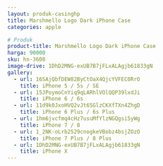 ```yaml
---
layout: produk-casinghp
title: Marshmello Logo Dark iPhone Case
categories: apple

# Produk
product-title: Marshmello Logo Dark iPhone Case
harga: 90000
sku: hn-3608
image-drive: 1DhD2MNG-exUB7B7jFLxALAgjb61833gN
gallery:
  - url: 16SAjQbfDEW82ByCtOaX4QjcYVFEC0RrO
    title: iPhone 5 / 5s / SE
  - url: 15JPoymoCnYiq9qLARhlVOlQQP39lxdJi
    title: iPhone 6 / 6s
  - url: 11d9k0JxoHVQ2vJt65GlzCKXfTXn4ZhgD
    title: iPhone 6 Plus / 6s Plus
  - url: 1hm6jvcfmq4cHz7usuMfYlzNGQgsi5yWg
    title: iPhone 7 / 8
  - url: 1_2NK-oLrb2529cnogkeVBobz4bsjZOzO
    title: iPhone 7 Plus / 8 Plus
  - url: 1DhD2MNG-exUB7B7jFLxALAgjb61833gN
    title: iPhone X
---
```

